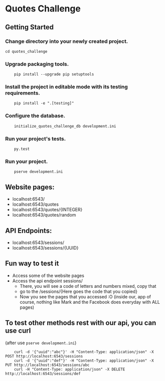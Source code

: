 # Quotes Challenge

## Getting Started

### Change directory into your newly created project.

```console
cd quotes_challenge
```
### Upgrade packaging tools.

```console
    pip install --upgrade pip setuptools
```

### Install the project in editable mode with its testing requirements.

```console
    pip install -e ".[testing]"
```

### Configure the database.

```console
    initialize_quotes_challenge_db development.ini
```

### Run your project's tests.

```console
    py.test
```

### Run your project.

```console
    pserve development.ini
```

## Website pages:

- localhost:6543/
- localhost:6543/quotes
- localhost:6543/quotes/{INTEGER}
- localhost:6543/quotes/random

## API Endpoints:

- localhost:6543/sessions/
- localhost:6543/sessions/{UUID}

## Fun way to test it

- Access some of the website pages
- Access the api endpoint sessions/
    - There, you will see a code of letters and numbers mixed, copy that
    - go to the /sessions/{Here goes the code that you copied}
    - Now you see the pages that you accessed :O (inside our, app of course, nothing like Mark and the Facebook does everyday with ALL pages)

## To test other methods rest with our api, you can use __curl__
(after use ```pserve development.ini```)

```console
    curl -d '{"uuid":"abc"}' -H "Content-Type: application/json" -X POST http://localhost:6543/sessions
    curl -d '{"uuid":"def"}' -H "Content-Type: application/json" -X PUT http://localhost:6543/sessions/abc
    curl -H "Content-Type: application/json" -X DELETE http://localhost:6543/sessions/def

```
